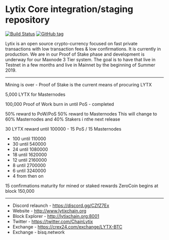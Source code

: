 Lytix Core integration/staging repository
=====================================

[![Build Status](https://travis-ci.org/LytixChain/lytix.png)](https://travis-ci.org/LytixChain/lytix) [![GitHub tag](https://img.shields.io/github/tag/LytixChain/lytix.svg)](https://github.com/lytixchain/lytix/tree/v1.1.4)

Lytix is an open source crypto-currency focused on fast private transactions with low transaction fees & low confirmations.  It is currently in production. We are in our Proof of Stake phase and development is underway for our Maxnode 3 Tier system.  The goal is to have that live in Testnet in a few months and live in Mainnet by the beginning of Summer 2019.

------------------------

Mining is over - Proof of Stake is the current means of procuring LYTX

5,000 LYTX for Masternodes

100,000 Proof of Work burn in until PoS - completed

50% reward to PoW/PoS 50% reward to Masternodes
This will change to 60% Masternodes and 40% Stakers i nthe next release

30 LYTX reward until 100000 - 15 PoS / 15 Masternodes
- 100 until 110000
- 30 until 540000
- 24 until 1080000
- 18 until 1620000
- 12 until 2160000
- 8 until 2700000
- 6 until 3240000
- 4 from then on 

15 confirmations maturity for mined or staked rewards
ZeroCoin begins at block 150,000

-------------------------

- Discord relaunch - https://discord.gg/CZfZ7Ex
- Website - http://www.lytixchain.org
- Block Explorer - http://lytixchain.org:8001
- Twitter - https://twitter.com/ChainLytix
- Exchange - https://crex24.com/exchange/LYTX-BTC
- Exchange - bisq.network
